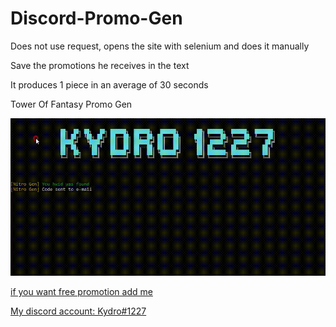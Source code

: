 # Discord-Promo-Gen

Does not use request, opens the site with selenium and does it manually

Save the promotions he receives in the text

It produces 1 piece in an average of 30 seconds

Tower Of Fantasy Promo Gen

![alt text](https://raw.githubusercontent.com/Kydro1227/Discord-Promo-Gen/main/Promo%20Gen.gif "https://www.itemsatis.com/profil/49229/kydroexe.html")

<a href="https://raw.githubusercontent.com/Kydro1227/Discord-Promo-Gen/main/Promo%20Gen.gif" target="https://www.itemsatis.com/profil/49229/kydroexe.html">

if you want free promotion add me

My discord account: Kydro#1227
